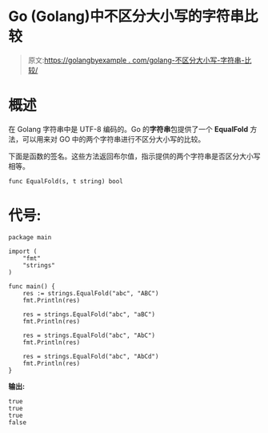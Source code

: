 # Go (Golang)中不区分大小写的字符串比较

> 原文:[https://golangbyexample . com/golang-不区分大小写-字符串-比较/](https://golangbyexample.com/golang-case-insensitive-string-comparison/)

# **概述**

在 Golang 字符串中是 UTF-8 编码的。Go 的**字符串**包提供了一个 **EqualFold** 方法，可以用来对 GO 中的两个字符串进行不区分大小写的比较。

下面是函数的签名。这些方法返回布尔值，指示提供的两个字符串是否区分大小写相等。

```
func EqualFold(s, t string) bool
```

# **代号:**

```
package main

import (
    "fmt"
    "strings"
)

func main() {
    res := strings.EqualFold("abc", "ABC")
    fmt.Println(res)

    res = strings.EqualFold("abc", "aBC")
    fmt.Println(res)

    res = strings.EqualFold("abc", "AbC")
    fmt.Println(res)

    res = strings.EqualFold("abc", "AbCd")
    fmt.Println(res)
}
```

**输出:**

```
true
true
true
false
```
